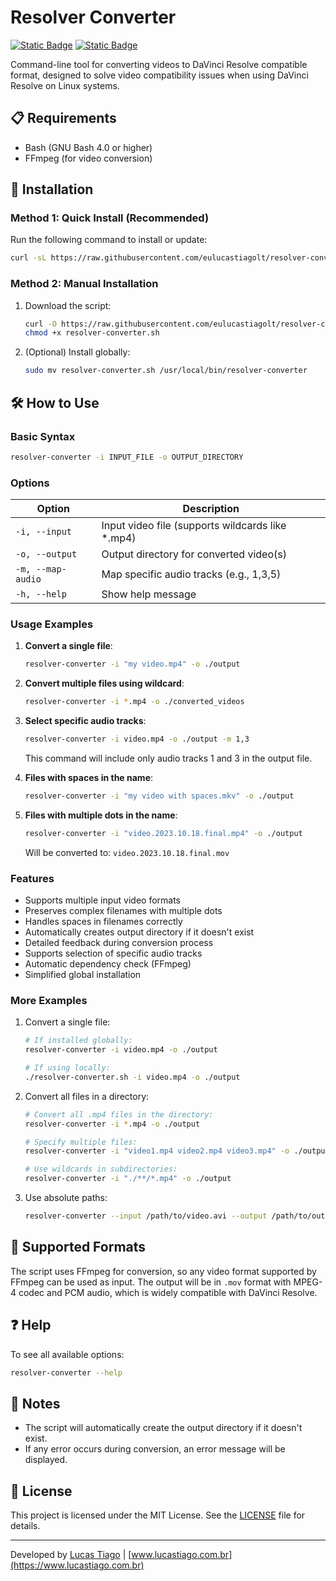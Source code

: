 # Resolver Converter

<a href="https://github.com/eulucastiagolt/resolver-converter-shell/blob/main/README.md"><img alt="Static Badge" src="https://img.shields.io/badge/lang%20-%20en%20-%20%23651215?style=flat&logo=immersivetranslate&logoColor=%23ffffff&labelColor=%23F54B3E"></a> <a href="https://github.com/eulucastiagolt/resolver-converter-shell/blob/main/README.pt-br.md"><img alt="Static Badge" src="https://img.shields.io/badge/lang%20-%20pt--br%20-%20%23327335?style=flat&logo=immersivetranslate&logoColor=%23ffffff&labelColor=%2349A84D"></a>

Command-line tool for converting videos to DaVinci Resolve compatible format, designed to solve video compatibility issues when using DaVinci Resolve on Linux systems.

## 📋 Requirements

- Bash (GNU Bash 4.0 or higher)
- FFmpeg (for video conversion)

## 🚀 Installation

### Method 1: Quick Install (Recommended)

Run the following command to install or update:

```bash
curl -sL https://raw.githubusercontent.com/eulucastiagolt/resolver-converter-shell/main/install.sh | bash
```

### Method 2: Manual Installation

1. Download the script:

    ```bash
    curl -O https://raw.githubusercontent.com/eulucastiagolt/resolver-converter-shell/main/resolver-converter.sh
    chmod +x resolver-converter.sh
    ```

2. (Optional) Install globally:

    ```bash
    sudo mv resolver-converter.sh /usr/local/bin/resolver-converter
    ```

## 🛠 How to Use

### Basic Syntax

```bash
resolver-converter -i INPUT_FILE -o OUTPUT_DIRECTORY
```

### Options

| Option          | Description                                  |
| --------------- | -------------------------------------------- |
| `-i, --input`   | Input video file (supports wildcards like *.mp4) |
| `-o, --output`  | Output directory for converted video(s)      |
| `-m, --map-audio` | Map specific audio tracks (e.g., 1,3,5)      |
| `-h, --help`    | Show help message                           |

### Usage Examples

1. **Convert a single file**:

   ```bash
   resolver-converter -i "my video.mp4" -o ./output
   ```

2. **Convert multiple files using wildcard**:

   ```bash
   resolver-converter -i *.mp4 -o ./converted_videos
   ```

3. **Select specific audio tracks**:

   ```bash
   resolver-converter -i video.mp4 -o ./output -m 1,3
   ```

   This command will include only audio tracks 1 and 3 in the output file.

4. **Files with spaces in the name**:

   ```bash
   resolver-converter -i "my video with spaces.mkv" -o ./output
   ```

5. **Files with multiple dots in the name**:

   ```bash
   resolver-converter -i "video.2023.10.18.final.mp4" -o ./output
   ```

   Will be converted to: `video.2023.10.18.final.mov`

### Features

- Supports multiple input video formats
- Preserves complex filenames with multiple dots
- Handles spaces in filenames correctly
- Automatically creates output directory if it doesn't exist
- Detailed feedback during conversion process
- Supports selection of specific audio tracks
- Automatic dependency check (FFmpeg)
- Simplified global installation

### More Examples

1. Convert a single file:

    ```bash
    # If installed globally:
    resolver-converter -i video.mp4 -o ./output

    # If using locally:
    ./resolver-converter.sh -i video.mp4 -o ./output
    ```

2. Convert all files in a directory:

    ```bash
    # Convert all .mp4 files in the directory:
    resolver-converter -i *.mp4 -o ./output

    # Specify multiple files:
    resolver-converter -i "video1.mp4 video2.mp4 video3.mp4" -o ./output

    # Use wildcards in subdirectories:
    resolver-converter -i "./**/*.mp4" -o ./output
    ```

3. Use absolute paths:

    ```bash
    resolver-converter --input /path/to/video.avi --output /path/to/output
    ```

## 🔄 Supported Formats

The script uses FFmpeg for conversion, so any video format supported by FFmpeg can be used as input. The output will be in `.mov` format with MPEG-4 codec and PCM audio, which is widely compatible with DaVinci Resolve.

## ❓ Help

To see all available options:

```bash
resolver-converter --help
```

## 📝 Notes

- The script will automatically create the output directory if it doesn't exist.
- If any error occurs during conversion, an error message will be displayed.

## 📄 License

This project is licensed under the MIT License. See the [LICENSE](LICENSE) file for details.

---

Developed by [Lucas Tiago](https://github.com/eulucastiagolt) | [www.lucastiago.com.br](https://www.lucastiago.com.br)
